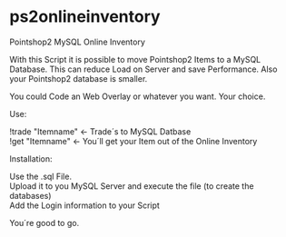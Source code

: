 # ps2onlineinventory
Pointshop2 MySQL Online Inventory

With this Script it is possible to move Pointshop2 Items to a MySQL Database.
This can reduce Load on Server and save Performance.
Also your Pointshop2 database is smaller.

You could Code an Web Overlay or whatever you want. Your choice.

Use:

!trade "Itemname" <- Trade´s to MySQL Datbase <br>
!get "Itemname" <- You´ll get your Item out of the Online Inventory

Installation:

Use the .sql File.<br>
Upload it to you MySQL Server and execute the file (to create the databases)<br>
Add the Login information to your Script

You´re good to go.
